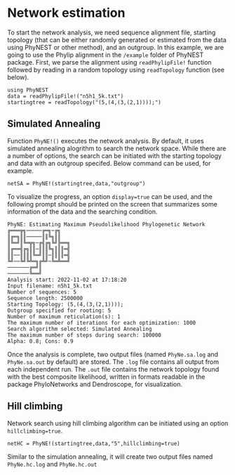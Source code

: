 # Network estimation
To start the network analysis, we need sequence alignment file, starting topology (that can be either randomly generated or estimated from the data using PhyNEST or other method), and an outgroup. In this example, we are going to use the Phylip alignment in the `/example` folder of PhyNEST package. First, we parse the alignment using `readPhylipFile!` function followed by reading in a random topology using `readTopology` function (see below).

```@julia netest
using PhyNEST
data = readPhylipFile!("n5h1_5k.txt")
startingtree = readTopology("(5,(4,(3,(2,1))));")
```

## Simulated Annealing
Function `PhyNE!()` executes the network analysis. By default, it uses simulated annealing alogrithm to search the network space. While there are a number of options, the search can be initiated with the starting topology and data with an outgroup specifed. Below command can be used, for example. 

```@julia netest
netSA = PhyNE!(startingtree,data,"outgroup")
```
To visualize the progress, an option `display=true` can be used, and the following prompt should be printed on the screen that summarizes some information of the data and the searching condition.

    PhyNE: Estimating Maximum Pseudolikelihood Phylogenetic Network
    ╔═══╦╗─────╔═╗─╔╗
    ║╔═╗║║─────║║╚╗║║
    ║╚═╝║╚═╦╗─╔╣╔╗╚╝╠══╗
    ║╔══╣╔╗║║─║║║╚╗║║║═╣
    ║║──║║║║╚═╝║║─║║║║═╣
    ╚╝──╚╝╚╩═╗╔╩╝─╚═╩══╝
    ───────╔═╝║ 
    ───────╚══╝   
    Analysis start: 2022-11-02 at 17:18:20
    Input filename: n5h1_5k.txt
    Number of sequences: 5 
    Sequence length: 2500000
    Starting Topology: (5,(4,(3,(2,1))));
    Outgroup specified for rooting: 5
    Number of maximum reticulation(s): 1
    The maximum number of iterations for each optimization: 1000
    Search algorithm selected: Simulated Annealing
    The maximum number of steps during search: 100000
    Alpha: 0.8; Cons: 0.9

Once the analysis is complete, two output files (named `PhyNe.sa.log` and `PhyNe.sa.out` by default) are stored. The `.log` file contains all output from each independent run. The `.out` file contains the network topology found with the best composite likelihood, written in formats readable in the package PhyloNetworks and Dendroscope, for visualization.


## Hill climbing
Network search using hill climbing algorithm can be initiated using an option `hillclimbing=true`.

```@julia netest
netHC = PhyNE!(startingtree,data,"5",hillclimbing=true)
```
Similar to the simulation annealing, it will create two output files named `PhyNe.hc.log` and `PhyNe.hc.out`